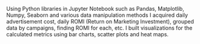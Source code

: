 Using Python libraries in Jupyter Notebook such as Pandas, Matplotlib, Numpy, Seaborn and various data manipulation methods I acquired daily advertisement cost, daily ROMI (Return on Marketing Investment), grouped data by campaigns, finding ROMI for each, etc. I built visualizations for the calculated metrics using bar charts, scatter plots and heat maps.
